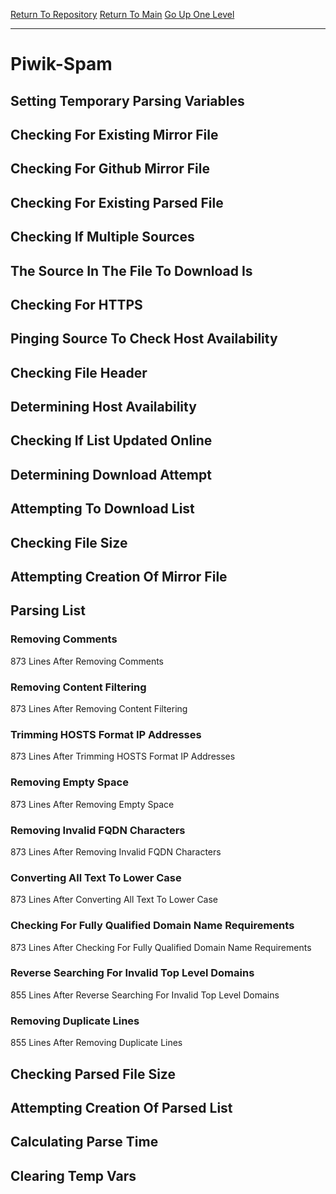[Return To Repository](https://github.com/deathbybandaid/piholeparser/)
[Return To Main](https://github.com/deathbybandaid/piholeparser/blob/master/RecentRunLogs/Mainlog.md)
[Go Up One Level](https://github.com/deathbybandaid/piholeparser/blob/master/RecentRunLogs/TopLevelScripts/30-Processing-External-Blacklists.md)
____________________________________
# Piwik-Spam
## Setting Temporary Parsing Variables
## Checking For Existing Mirror File
## Checking For Github Mirror File
## Checking For Existing Parsed File
## Checking If Multiple Sources
## The Source In The File To Download Is
## Checking For HTTPS
## Pinging Source To Check Host Availability
## Checking File Header
## Determining Host Availability
## Checking If List Updated Online
## Determining Download Attempt
## Attempting To Download List
## Checking File Size
## Attempting Creation Of Mirror File
## Parsing List
### Removing Comments
873 Lines After Removing Comments
### Removing Content Filtering
873 Lines After Removing Content Filtering
### Trimming HOSTS Format IP Addresses
873 Lines After Trimming HOSTS Format IP Addresses
### Removing Empty Space
873 Lines After Removing Empty Space
### Removing Invalid FQDN Characters
873 Lines After Removing Invalid FQDN Characters
### Converting All Text To Lower Case
873 Lines After Converting All Text To Lower Case
### Checking For Fully Qualified Domain Name Requirements
873 Lines After Checking For Fully Qualified Domain Name Requirements
### Reverse Searching For Invalid Top Level Domains
855 Lines After Reverse Searching For Invalid Top Level Domains
### Removing Duplicate Lines
855 Lines After Removing Duplicate Lines
## Checking Parsed File Size
## Attempting Creation Of Parsed List
## Calculating Parse Time
## Clearing Temp Vars
